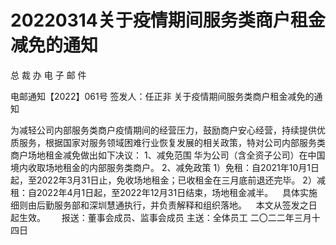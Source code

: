 # 20220314关于疫情期间服务类商户租金减免的通知
总 裁 办 电 子 邮 件
 
电邮通知【2022】061号           签发人：任正非
关于疫情期间服务类商户租金减免的通知

为减轻公司内部服务类商户疫情期间的经营压力，鼓励商户安心经营，持续提供优质服务，根据国家对服务领域困难行业恢复发展的相关政策，特对公司内部服务类商户场地租金减免做出如下决议：
1、减免范围
华为公司（含全资子公司）在中国境内收取场地租金的内部服务类商户。
2、减免政策
1）免租：自2021年10月1日起，至2022年3月31日止，免收场地租金；已收租金在三月底前退还完毕。
2）减租：自2022年4月1日起，至2022年12月31日结束，场地租金减半。
 
具体实施细则由后勤服务部和深圳慧通执行，并负责解释和组织落地。
 
本文从签发之日起生效。
 
 
报送：董事会成员、监事会成员
主送：全体员工
二〇二二年三月十四日